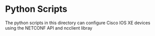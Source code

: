 # Python Scripts
The python scripts in this directory can configure Cisco IOS XE devices using the NETCONF API and ncclient libray
